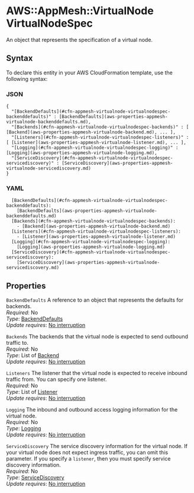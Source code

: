 # AWS::AppMesh::VirtualNode VirtualNodeSpec<a name="aws-properties-appmesh-virtualnode-virtualnodespec"></a>

An object that represents the specification of a virtual node\.

## Syntax<a name="aws-properties-appmesh-virtualnode-virtualnodespec-syntax"></a>

To declare this entity in your AWS CloudFormation template, use the following syntax:

### JSON<a name="aws-properties-appmesh-virtualnode-virtualnodespec-syntax.json"></a>

```
{
  "[BackendDefaults](#cfn-appmesh-virtualnode-virtualnodespec-backenddefaults)" : [BackendDefaults](aws-properties-appmesh-virtualnode-backenddefaults.md),
  "[Backends](#cfn-appmesh-virtualnode-virtualnodespec-backends)" : [ [Backend](aws-properties-appmesh-virtualnode-backend.md), ... ],
  "[Listeners](#cfn-appmesh-virtualnode-virtualnodespec-listeners)" : [ [Listener](aws-properties-appmesh-virtualnode-listener.md), ... ],
  "[Logging](#cfn-appmesh-virtualnode-virtualnodespec-logging)" : [Logging](aws-properties-appmesh-virtualnode-logging.md),
  "[ServiceDiscovery](#cfn-appmesh-virtualnode-virtualnodespec-servicediscovery)" : [ServiceDiscovery](aws-properties-appmesh-virtualnode-servicediscovery.md)
}
```

### YAML<a name="aws-properties-appmesh-virtualnode-virtualnodespec-syntax.yaml"></a>

```
  [BackendDefaults](#cfn-appmesh-virtualnode-virtualnodespec-backenddefaults): 
    [BackendDefaults](aws-properties-appmesh-virtualnode-backenddefaults.md)
  [Backends](#cfn-appmesh-virtualnode-virtualnodespec-backends): 
    - [Backend](aws-properties-appmesh-virtualnode-backend.md)
  [Listeners](#cfn-appmesh-virtualnode-virtualnodespec-listeners): 
    - [Listener](aws-properties-appmesh-virtualnode-listener.md)
  [Logging](#cfn-appmesh-virtualnode-virtualnodespec-logging): 
    [Logging](aws-properties-appmesh-virtualnode-logging.md)
  [ServiceDiscovery](#cfn-appmesh-virtualnode-virtualnodespec-servicediscovery): 
    [ServiceDiscovery](aws-properties-appmesh-virtualnode-servicediscovery.md)
```

## Properties<a name="aws-properties-appmesh-virtualnode-virtualnodespec-properties"></a>

`BackendDefaults`  <a name="cfn-appmesh-virtualnode-virtualnodespec-backenddefaults"></a>
A reference to an object that represents the defaults for backends\.  
*Required*: No  
*Type*: [BackendDefaults](aws-properties-appmesh-virtualnode-backenddefaults.md)  
*Update requires*: [No interruption](https://docs.aws.amazon.com/AWSCloudFormation/latest/UserGuide/using-cfn-updating-stacks-update-behaviors.html#update-no-interrupt)

`Backends`  <a name="cfn-appmesh-virtualnode-virtualnodespec-backends"></a>
The backends that the virtual node is expected to send outbound traffic to\.  
*Required*: No  
*Type*: List of [Backend](aws-properties-appmesh-virtualnode-backend.md)  
*Update requires*: [No interruption](https://docs.aws.amazon.com/AWSCloudFormation/latest/UserGuide/using-cfn-updating-stacks-update-behaviors.html#update-no-interrupt)

`Listeners`  <a name="cfn-appmesh-virtualnode-virtualnodespec-listeners"></a>
The listener that the virtual node is expected to receive inbound traffic from\. You can specify one listener\.  
*Required*: No  
*Type*: List of [Listener](aws-properties-appmesh-virtualnode-listener.md)  
*Update requires*: [No interruption](https://docs.aws.amazon.com/AWSCloudFormation/latest/UserGuide/using-cfn-updating-stacks-update-behaviors.html#update-no-interrupt)

`Logging`  <a name="cfn-appmesh-virtualnode-virtualnodespec-logging"></a>
The inbound and outbound access logging information for the virtual node\.  
*Required*: No  
*Type*: [Logging](aws-properties-appmesh-virtualnode-logging.md)  
*Update requires*: [No interruption](https://docs.aws.amazon.com/AWSCloudFormation/latest/UserGuide/using-cfn-updating-stacks-update-behaviors.html#update-no-interrupt)

`ServiceDiscovery`  <a name="cfn-appmesh-virtualnode-virtualnodespec-servicediscovery"></a>
The service discovery information for the virtual node\. If your virtual node does not expect ingress traffic, you can omit this parameter\. If you specify a `listener`, then you must specify service discovery information\.  
*Required*: No  
*Type*: [ServiceDiscovery](aws-properties-appmesh-virtualnode-servicediscovery.md)  
*Update requires*: [No interruption](https://docs.aws.amazon.com/AWSCloudFormation/latest/UserGuide/using-cfn-updating-stacks-update-behaviors.html#update-no-interrupt)